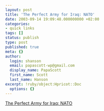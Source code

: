```yaml
---
layout: post
title: 'The Perfect Army for Iraq: NATO'
date: 2003-09-14 19:09:48.000000000 +02:00
categories:
- quick links
tags: []
status: publish
type: post
published: true
meta: {}
author:
  login: shanson
  email: papascott-wp@gmail.com
  display_name: PapaScott
  first_name: Scott
  last_name: Hanson
excerpt: !ruby/object:Hpricot::Doc
  options: {}
---
```

<p><a title="Iraq's a bit out-of-area, but NATO may be a practical compromise to get more nations involved" href="http://www.catotheyoungest.com/archives/001044.html#001044">The Perfect Army for Iraq: NATO</a></p>
